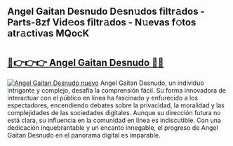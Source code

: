 ## Angel Gaitan Desnudo D𝚎sn𝚞dos filtr𝚊dos - Parts-8zf Vid𝚎os filtr𝚊dos - N𝚞evas f𝚘tos atr𝚊ctivas MQocK

# <h2><a href="http://mb2qyz4.tromn.icu/?c=Angel+Gaitan+Desnudo">🔗👉👉👉 Angel Gaitan Desnudo 🔗🔗</a></h2>

[![Angel Gaitan Desnudo nuevo](https://i.imgur.com/pEAQMta.gif)](http://mb2qyz4.tromn.icu/?c=Angel+Gaitan+Desnudo)
Angel Gaitan Desnudo, un individuo intrigante y complejo, desafía la comprensión fácil. Su forma innovadora de interactuar con el público en línea ha fascinado y enfurecido a los espectadores, encendiendo debates sobre la privacidad, la moralidad y las complejidades de las sociedades digitales. Aunque su dirección futura no está clara, su influencia en la comunidad en línea es indiscutible. Con una dedicación inquebrantable y un encanto innegable, el progreso de Angel Gaitan Desnudo en el panorama digital es imparable.
